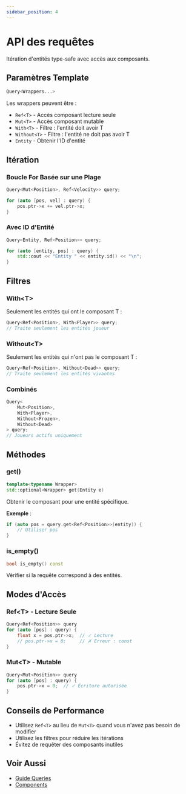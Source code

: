 ```yaml
---
sidebar_position: 4
---
```


# API des requêtes

Itération d'entités type-safe avec accès aux composants.

## Paramètres Template

```cpp
Query<Wrappers...>
```

Les wrappers peuvent être :
- `Ref<T>` - Accès composant lecture seule
- `Mut<T>` - Accès composant mutable
- `With<T>` - Filtre : l'entité doit avoir T
- `Without<T>` - Filtre : l'entité ne doit pas avoir T
- `Entity` - Obtenir l'ID d'entité

## Itération

### Boucle For Basée sur une Plage

```cpp
Query<Mut<Position>, Ref<Velocity>> query;

for (auto [pos, vel] : query) {
    pos.ptr->x += vel.ptr->x;
}
```

### Avec ID d'Entité

```cpp
Query<Entity, Ref<Position>> query;

for (auto [entity, pos] : query) {
    std::cout << "Entity " << entity.id() << "\n";
}
```

## Filtres

### With\<T\>

Seulement les entités qui ont le composant T :

```cpp
Query<Ref<Position>, With<Player>> query;
// Traite seulement les entités joueur
```

### Without\<T\>

Seulement les entités qui n'ont pas le composant T :

```cpp
Query<Ref<Position>, Without<Dead>> query;
// Traite seulement les entités vivantes
```

### Combinés

```cpp
Query<
    Mut<Position>,
    With<Player>,
    Without<Frozen>,
    Without<Dead>
> query;
// Joueurs actifs uniquement
```

## Méthodes

### get()

```cpp
template<typename Wrapper>
std::optional<Wrapper> get(Entity e)
```

Obtenir le composant pour une entité spécifique.

**Exemple** :
```cpp
if (auto pos = query.get<Ref<Position>>(entity)) {
    // Utiliser pos
}
```

### is_empty()

```cpp
bool is_empty() const
```

Vérifier si la requête correspond à des entités.

## Modes d'Accès

### Ref\<T\> - Lecture Seule

```cpp
Query<Ref<Position>> query
for (auto [pos] : query) {
    float x = pos.ptr->x;  // ✓ Lecture
    // pos.ptr->x = 0;     // ✗ Erreur : const
}
```

### Mut\<T\> - Mutable

```cpp
Query<Mut<Position>> query
for (auto [pos] : query) {
    pos.ptr->x = 0;  // ✓ Écriture autorisée
}
```

## Conseils de Performance

- Utilisez `Ref<T>` au lieu de `Mut<T>` quand vous n'avez pas besoin de modifier
- Utilisez les filtres pour réduire les itérations
- Évitez de requêter des composants inutiles

## Voir Aussi

- [Guide Queries](../core-concepts/queries.md)
- [Components](../core-concepts/components.md)
